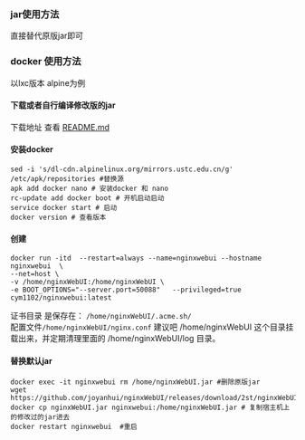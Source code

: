 ### jar使用方法
直接替代原版jar即可

### docker 使用方法

以lxc版本 alpine为例
#### 下载或者自行编译修改版的jar
下载地址 查看 [README.md](README.md)
#### 安装docker
```
sed -i 's/dl-cdn.alpinelinux.org/mirrors.ustc.edu.cn/g' /etc/apk/repositories #替换源
apk add docker nano # 安装docker 和 nano
rc-update add docker boot # 开机启动启动
service docker start # 启动
docker version # 查看版本
```
#### 创建
```
docker run -itd  --restart=always --name=nginxwebui --hostname nginxwebui  \
--net=host \
-v /home/nginxWebUI:/home/nginxWebUI \
-e BOOT_OPTIONS="--server.port=50088"   --privileged=true   cym1102/nginxwebui:latest
```
证书目录 是保存在： `/home/nginxWebUI/.acme.sh/`    
配置文件`/home/nginxWebUI/nginx.conf` 
建议吧 /home/nginxWebUI 这个目录挂载出来，并定期清理里面的 /home/nginxWebUI/log 目录。
#### 替换默认jar
```
docker exec -it nginxwebui rm /home/nginxWebUI.jar #删除原版jar
wget https://github.com/joyanhui/nginxWebUI/releases/download/2st/nginxWebUI.jar
docker cp nginxWebUI.jar nginxwebui:/home/nginxWebUI.jar # 复制宿主机上的修改过的jar进去
docker restart nginxwebui  #重启
```
